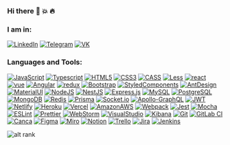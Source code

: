 ### Hi there :wave: :boom: :fire:

### I am in:
[![LinkedIn](https://img.shields.io/badge/-LinkedIn-090909?style=for-the-badge&logo=linkedin&logoColor=007BB6)](https://www.linkedin.com/in/denis-karazan)
[![Telegram](https://img.shields.io/badge/-Telegram-090909?style=for-the-badge&logo=telegram&logoColor=27A0D9)](https://t.me/W_Den)
[![VK](https://img.shields.io/badge/-VK-090909?style=for-the-badge&logo=Vk&logoColor=4F7DB3)](https://vk.com/wolfden)
### Languages and Tools:
[![JavaScript](https://img.shields.io/badge/-JavaScript-090909?style=for-the-badge&logo=JavaScript&logoColor=#F7DF1E)](https://github.com/Wolf-Den1994)
[![Typescript](https://img.shields.io/badge/-typescript-090909?style=for-the-badge&logo=typescript&logoColor=#0076C6)](https://github.com/Wolf-Den1994)
[![HTML5](https://img.shields.io/badge/-HTML5-090909?style=for-the-badge&logo=HTML5&logoColor=#E14B25)](https://github.com/Wolf-Den1994)
[![CSS3](https://img.shields.io/badge/-CSS3-090909?style=for-the-badge&logo=CSS3&logoColor=264DE4)](https://github.com/Wolf-Den1994)
[![CASS](https://img.shields.io/badge/-SASS-090909?style=for-the-badge&logo=SASS&logoColor=#c69)](https://github.com/Wolf-Den1994)
[![Less](https://img.shields.io/badge/less-090909?style=for-the-badge&logo=less&logoColor=white)](https://github.com/Wolf-Den1994)
[![react](https://img.shields.io/badge/-react-090909?style=for-the-badge&logo=react&logoColor=#00D8FF)](https://github.com/Wolf-Den1994)
[![vue](https://img.shields.io/badge/Vue.js-090909?style=for-the-badge&logo=vue.js&logoColor=4FC08D)](https://github.com/Wolf-Den1994)
[![Angular](https://img.shields.io/badge/Angular-090909?style=for-the-badge&logo=angular&logoColor=white)](https://github.com/Wolf-Den1994)
[![redux](https://img.shields.io/badge/-redux-090909?style=for-the-badge&logo=redux&logoColor=7248B5)](https://github.com/Wolf-Den1994)
[![Bootstrap](https://img.shields.io/badge/Bootstrap-090909?style=for-the-badge&logo=bootstrap&logoColor=white)](https://github.com/Wolf-Den1994)
[![StyledComponents](https://img.shields.io/badge/styled--components-090909?style=for-the-badge&logo=styled-components&logoColor=white)](https://github.com/Wolf-Den1994)
[![AntDesign](https://img.shields.io/badge/-AntDesign-090909?style=for-the-badge&logo=AntDesign&logoColor=8dd6f9)](https://github.com/Wolf-Den1994)
[![MaterialUI](https://img.shields.io/badge/Material--UI-090909?style=for-the-badge&logo=material-ui&logoColor=white)](https://github.com/Wolf-Den1994)
[![NodeJS](https://img.shields.io/badge/-NodeJS-090909?style=for-the-badge&logo=node.js&logoColor=#339933)](https://github.com/Wolf-Den1994)
[![NestJS](https://img.shields.io/badge/nestjs-090909.svg?style=for-the-badge&logo=nestjs&logoColor=white)](https://github.com/Wolf-Den1994)
[![Express.js](https://img.shields.io/badge/express.js-090909.svg?style=for-the-badge&logo=express&logoColor=%2361DAFB)](https://github.com/Wolf-Den1994)
[![MySQL](https://img.shields.io/badge/MySQL-090909?style=for-the-badge&logo=mysql&logoColor=white)](https://github.com/Wolf-Den1994)
[![PostgreSQL](https://img.shields.io/badge/PostgreSQL-090909?style=for-the-badge&logo=postgresql&logoColor=white)](https://github.com/Wolf-Den1994)
[![MongoDB](https://img.shields.io/badge/-MongoDB-090909?style=for-the-badge&logo=MongoDB&logoColor=#12924f)](https://github.com/Wolf-Den1994)
[![Redis](https://img.shields.io/badge/redis-090909.svg?&style=for-the-badge&logo=redis&logoColor=white)](https://github.com/Wolf-Den1994)
[![Prisma](https://img.shields.io/badge/Prisma-090909?style=for-the-badge&logo=Prisma&logoColor=white)](https://github.com/Wolf-Den1994)
[![Socket.io](https://img.shields.io/badge/-Socket.io-090909?style=for-the-badge&logo=Socket.io&logoColor=#010101)](https://github.com/Wolf-Den1994)
[![Apollo-GraphQL](https://img.shields.io/badge/-ApolloGraphQL-090909?style=for-the-badge&logo=apollo-graphql)](https://github.com/Wolf-Den1994)
[![JWT](https://img.shields.io/badge/JWT-090909?style=for-the-badge&logo=JSON%20web%20tokens)](https://github.com/Wolf-Den1994)
[![Netlify](https://img.shields.io/badge/Netlify-090909?style=for-the-badge&logo=netlify&logoColor=white)](https://github.com/Wolf-Den1994)
[![Heroku](https://img.shields.io/badge/Heroku-090909?style=for-the-badge&logo=heroku&logoColor=white)](https://github.com/Wolf-Den1994)
[![Vercel](https://img.shields.io/badge/Vercel-090909?style=for-the-badge&logo=vercel&logoColor=white)](https://github.com/Wolf-Den1994)
[![AmazonAWS](https://img.shields.io/badge/Amazon_AWS-090909?style=for-the-badge&logo=amazon-aws&logoColor=white)](https://github.com/Wolf-Den1994)
[![Webpack](https://img.shields.io/badge/-Webpack-090909?style=for-the-badge&logo=Webpack&logoColor=#8dd6f9)](https://github.com/Wolf-Den1994)
[![Jest](https://img.shields.io/badge/Jest-090909?style=for-the-badge&logo=Jest&logoColor=white)](https://github.com/Wolf-Den1994)
[![Mocha](https://img.shields.io/badge/mocha.js-090909?style=for-the-badge&logo=mocha&logoColor=Brown)](https://github.com/Wolf-Den1994)
[![ESLint](https://img.shields.io/badge/-ESLint-090909?style=for-the-badge&logo=ESLint&logoColor=4B32C3)](https://github.com/Wolf-Den1994)
[![Prettier](https://img.shields.io/badge/prettier-090909?style=for-the-badge&logo=prettier&logoColor=F7BA3E)](https://github.com/Wolf-Den1994)
[![WebStorm](https://img.shields.io/badge/WebStorm-090909?style=for-the-badge&logo=WebStorm&logoColor=white)](https://github.com/Wolf-Den1994)
[![VisualStudio](https://img.shields.io/badge/-Visual%20studio-090909?style=for-the-badge&logo=Visual-Studio&logoColor=6296CC)](https://github.com/Wolf-Den1994)
[![Kibana](https://img.shields.io/badge/Kibana-090909?style=for-the-badge&logo=Kibana&logoColor=white)](https://github.com/Wolf-Den1994)
[![Git](https://img.shields.io/badge/-Git-090909?style=for-the-badge&logo=Git&logoColor=#E84E31)](https://github.com/Wolf-Den1994)
[![GitLab CI](https://img.shields.io/badge/gitlab%20ci-090909.svg?style=for-the-badge&logo=gitlab&logoColor=white)](https://github.com/Wolf-Den1994)
[![Canca](https://img.shields.io/badge/Canva-090909.svg?&style=for-the-badge&logo=Canva&logoColor=white)](https://github.com/Wolf-Den1994)
[![Figma](https://img.shields.io/badge/Figma-090909?style=for-the-badge&logo=figma&logoColor=white)](https://github.com/Wolf-Den1994)
[![Miro](https://img.shields.io/badge/Miro-090909?style=for-the-badge&logo=Miro&logoColor=white)](https://github.com/Wolf-Den1994)
[![Notion](https://img.shields.io/badge/Notion-090909?style=for-the-badge&logo=notion&logoColor=white)](https://github.com/Wolf-Den1994)
[![Trello](https://img.shields.io/badge/Trello-090909?style=for-the-badge&logo=trello&logoColor=white)](https://github.com/Wolf-Den1994)
[![Jira](https://img.shields.io/badge/Jira-090909?style=for-the-badge&logo=Jira&logoColor=white)](https://github.com/Wolf-Den1994)
[![Jenkins](https://img.shields.io/badge/Jenkins-090909?style=for-the-badge&logo=Jenkins&logoColor=white)](https://github.com/Wolf-Den1994)

![alt rank](https://www.codewars.com/users/Wolf-Den1994/badges/small) 
